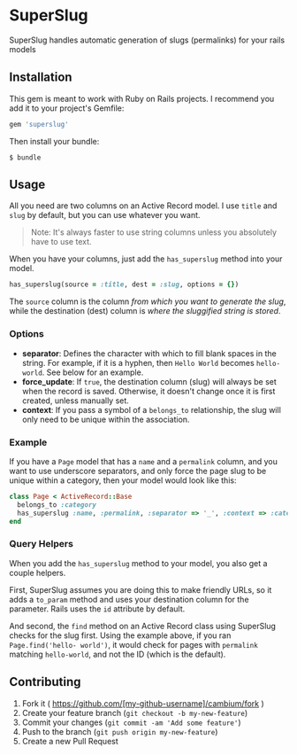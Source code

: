 SuperSlug
==========

SuperSlug handles automatic generation of slugs (permalinks) for your rails
models

Installation
----------

This gem is meant to work with Ruby on Rails projects. I recommend you add it
to your project's Gemfile:

```ruby
gem 'superslug'
```

Then install your bundle:

```text
$ bundle
```

Usage
----------

All you need are two columns on an Active Record model. I use `title` and
`slug` by default, but you can use whatever you want.

> Note: It's always faster to use string columns unless you absolutely have to
> use text.

When you have your columns, just add the `has_superslug` method into your
model.

```ruby
has_superslug(source = :title, dest = :slug, options = {})
```

The `source` column is the column *from which you want to generate the slug*,
while the destination (dest) column is *where the sluggified string is stored*.

### Options

* **separator**: Defines the character with which to fill blank spaces in the
  string. For example, if it is a hyphen, then `Hello World` becomes `hello-
  world`. See below for an example.
* **force_update**: If `true`, the destination column (slug) will always be set
  when the record is saved. Otherwise, it doesn't change once it is first
  created, unless manually set.
* **context**: If you pass a symbol of a `belongs_to` relationship, the slug
  will only need to be unique within the association.

### Example

If you have a `Page` model that has a `name` and a `permalink` column, and you
want to use underscore separators, and only force the page slug to be unique within a category, then your model would look like this:

```ruby
class Page < ActiveRecord::Base
  belongs_to :category
  has_superslug :name, :permalink, :separator => '_', :context => :category
end
```

### Query Helpers

When you add the `has_superslug` method to your model, you also get a couple helpers.

First, SuperSlug assumes you are doing this to make friendly URLs, so it adds a
`to_param` method and uses your destination column for the parameter. Rails
uses the `id` attribute by default.

And second, the `find` method on an Active Record class using SuperSlug checks
for the slug first. Using the example above, if you ran `Page.find('hello-
world')`, it would check for pages with `permalink` matching `hello-world`, and
not the ID (which is the default).


Contributing
----------

1. Fork it ( https://github.com/[my-github-username]/cambium/fork )
2. Create your feature branch (`git checkout -b my-new-feature`)
3. Commit your changes (`git commit -am 'Add some feature'`)
4. Push to the branch (`git push origin my-new-feature`)
5. Create a new Pull Request

